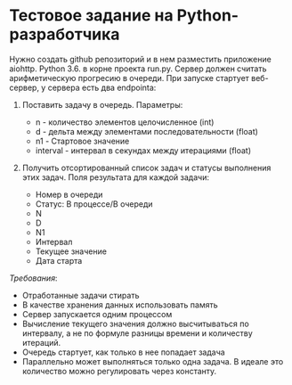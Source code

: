 # Тестовое задание на Python-разработчика
Нужно создать github репозиторий и в нем разместить приложение aiohttp. Python 3.6. в корне проекта run.py. 
Сервер должен считать арифметическую прогресию в очереди. При запуске стартует веб-сервер, у сервера есть два endpointa:
1. Поставить задачу в очередь. Параметры:
    - n - количество элементов целочисленное (int)
    - d - дельта между элементами последовательности (float)
    - n1 - Стартовое значение 
    - interval - интервал в секундах между итерациями (float)

2. Получить отсортированный список задач и статусы выполнения этих задач. Поля результата для каждой задачи:
    - Номер в очереди
    - Статус: В процессе/В очереди
    - N
    - D
    - N1
    - Интервал
    - Текущее значение
    - Дата старта

*Требования*:
- Отработанные задачи стирать
- В качестве хранения данных использовать память
- Сервер запускается одним процессом
- Вычисление текущего значения должно высчитываться по интервалу, а не по формуле разницы времени и количеству итераций.
- Очередь стартует, как только в нее попадает задача
- Параллельно может выполняться только одна задача. В идеале это количество можно регулировать через константу.
